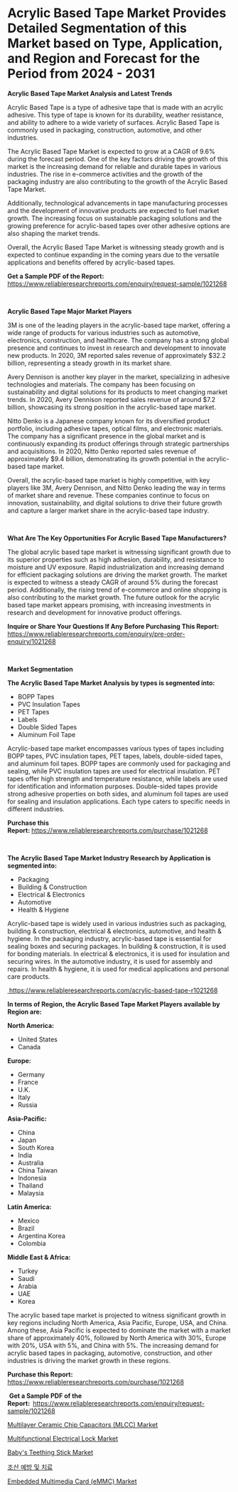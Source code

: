 <p><h1>Acrylic Based Tape Market Provides Detailed Segmentation of this Market based on Type, Application, and Region and Forecast for the Period from 2024 - 2031</h1></p><p><strong>Acrylic Based Tape Market Analysis and Latest Trends</strong></p>
<p><p>Acrylic Based Tape is a type of adhesive tape that is made with an acrylic adhesive. This type of tape is known for its durability, weather resistance, and ability to adhere to a wide variety of surfaces. Acrylic Based Tape is commonly used in packaging, construction, automotive, and other industries.</p><p>The Acrylic Based Tape Market is expected to grow at a CAGR of 9.6% during the forecast period. One of the key factors driving the growth of this market is the increasing demand for reliable and durable tapes in various industries. The rise in e-commerce activities and the growth of the packaging industry are also contributing to the growth of the Acrylic Based Tape Market.</p><p>Additionally, technological advancements in tape manufacturing processes and the development of innovative products are expected to fuel market growth. The increasing focus on sustainable packaging solutions and the growing preference for acrylic-based tapes over other adhesive options are also shaping the market trends.</p><p>Overall, the Acrylic Based Tape Market is witnessing steady growth and is expected to continue expanding in the coming years due to the versatile applications and benefits offered by acrylic-based tapes.</p></p>
<p><strong>Get a Sample PDF of the Report:&nbsp;</strong> <a href="https://www.reliableresearchreports.com/enquiry/request-sample/1021268">https://www.reliableresearchreports.com/enquiry/request-sample/1021268</a></p>
<p>&nbsp;</p>
<p><strong>Acrylic Based Tape Major Market Players</strong></p>
<p><p>3M is one of the leading players in the acrylic-based tape market, offering a wide range of products for various industries such as automotive, electronics, construction, and healthcare. The company has a strong global presence and continues to invest in research and development to innovate new products. In 2020, 3M reported sales revenue of approximately $32.2 billion, representing a steady growth in its market share.</p><p>Avery Dennison is another key player in the market, specializing in adhesive technologies and materials. The company has been focusing on sustainability and digital solutions for its products to meet changing market trends. In 2020, Avery Dennison reported sales revenue of around $7.2 billion, showcasing its strong position in the acrylic-based tape market.</p><p>Nitto Denko is a Japanese company known for its diversified product portfolio, including adhesive tapes, optical films, and electronic materials. The company has a significant presence in the global market and is continuously expanding its product offerings through strategic partnerships and acquisitions. In 2020, Nitto Denko reported sales revenue of approximately $9.4 billion, demonstrating its growth potential in the acrylic-based tape market.</p><p>Overall, the acrylic-based tape market is highly competitive, with key players like 3M, Avery Dennison, and Nitto Denko leading the way in terms of market share and revenue. These companies continue to focus on innovation, sustainability, and digital solutions to drive their future growth and capture a larger market share in the acrylic-based tape industry.</p></p>
<p>&nbsp;</p>
<p><strong>What Are The Key Opportunities For Acrylic Based Tape Manufacturers?</strong></p>
<p><p>The global acrylic based tape market is witnessing significant growth due to its superior properties such as high adhesion, durability, and resistance to moisture and UV exposure. Rapid industrialization and increasing demand for efficient packaging solutions are driving the market growth. The market is expected to witness a steady CAGR of around 5% during the forecast period. Additionally, the rising trend of e-commerce and online shopping is also contributing to the market growth. The future outlook for the acrylic based tape market appears promising, with increasing investments in research and development for innovative product offerings.</p></p>
<p><strong>Inquire or Share Your Questions If Any Before Purchasing This Report:</strong> <a href="https://www.reliableresearchreports.com/enquiry/pre-order-enquiry/1021268">https://www.reliableresearchreports.com/enquiry/pre-order-enquiry/1021268</a></p>
<p>&nbsp;</p>
<p><strong>Market Segmentation</strong></p>
<p><strong>The Acrylic Based Tape Market Analysis by types is segmented into:</strong></p>
<p><ul><li>BOPP Tapes</li><li>PVC Insulation Tapes</li><li>PET Tapes</li><li>Labels</li><li>Double Sided Tapes</li><li>Aluminum Foil Tape</li></ul></p>
<p><p>Acrylic-based tape market encompasses various types of tapes including BOPP tapes, PVC insulation tapes, PET tapes, labels, double-sided tapes, and aluminum foil tapes. BOPP tapes are commonly used for packaging and sealing, while PVC insulation tapes are used for electrical insulation. PET tapes offer high strength and temperature resistance, while labels are used for identification and information purposes. Double-sided tapes provide strong adhesive properties on both sides, and aluminum foil tapes are used for sealing and insulation applications. Each type caters to specific needs in different industries.</p></p>
<p><strong>Purchase this Report:&nbsp;</strong><a href="https://www.reliableresearchreports.com/purchase/1021268">https://www.reliableresearchreports.com/purchase/1021268</a></p>
<p>&nbsp;</p>
<p><strong>The Acrylic Based Tape Market Industry Research by Application is segmented into:</strong></p>
<p><ul><li>Packaging</li><li>Building & Construction</li><li>Electrical & Electronics</li><li>Automotive</li><li>Health & Hygiene</li></ul></p>
<p><p>Acrylic-based tape is widely used in various industries such as packaging, building & construction, electrical & electronics, automotive, and health & hygiene. In the packaging industry, acrylic-based tape is essential for sealing boxes and securing packages. In building & construction, it is used for bonding materials. In electrical & electronics, it is used for insulation and securing wires. In the automotive industry, it is used for assembly and repairs. In health & hygiene, it is used for medical applications and personal care products.</p></p>
<p><a href="https://www.reliableresearchreports.com/acrylic-based-tape-r1021268">&nbsp;https://www.reliableresearchreports.com/acrylic-based-tape-r1021268</a></p>
<p><strong>In terms of Region, the Acrylic Based Tape Market Players available by Region are:</strong></p>
<p>
    <p> <strong> North America: </strong>
        <ul>
            <li>United States</li>
            <li>Canada</li>
        </ul>
        </p> 
    <p> <strong> Europe: </strong>
        <ul>
            <li>Germany</li>
            <li>France</li>
            <li>U.K.</li>
            <li>Italy</li>
            <li>Russia</li>
        </ul>
        </p> 
    <p> <strong> Asia-Pacific: </strong>
        <ul>
            <li>China</li>
            <li>Japan</li>
            <li>South Korea</li>
            <li>India</li>
            <li>Australia</li>
            <li>China Taiwan</li>
            <li>Indonesia</li>
            <li>Thailand</li>
            <li>Malaysia</li>
        </ul>
        </p> 
    <p> <strong> Latin America: </strong>
        <ul>
            <li>Mexico</li>
            <li>Brazil</li>
            <li>Argentina Korea</li>
            <li>Colombia</li>
        </ul>
        </p> 
    <p> <strong> Middle East & Africa: </strong>
        <ul>
            <li>Turkey</li>
            <li>Saudi</li>
            <li>Arabia</li>
            <li>UAE</li>
            <li>Korea</li>
        </ul>
    </p>
    </p>
<p><p>The acrylic based tape market is projected to witness significant growth in key regions including North America, Asia Pacific, Europe, USA, and China. Among these, Asia Pacific is expected to dominate the market with a market share of approximately 40%, followed by North America with 30%, Europe with 20%, USA with 5%, and China with 5%. The increasing demand for acrylic based tapes in packaging, automotive, construction, and other industries is driving the market growth in these regions.</p></p>
<p><strong>Purchase this Report: </strong><a href="https://www.reliableresearchreports.com/purchase/1021268">https://www.reliableresearchreports.com/purchase/1021268</a></p>
<p>&nbsp;<strong>Get a Sample PDF of the Report:&nbsp;&nbsp;</strong><a href="https://www.reliableresearchreports.com/enquiry/request-sample/1021268">https://www.reliableresearchreports.com/enquiry/request-sample/1021268</a></p>
<p><strong></strong></p>
<p><p><a href="https://github.com/gamblestampleyjenny50m5sl6/Market-Research-Report-List-2/blob/main/multilayer-ceramic-chip-capacitors-mlcc-market.md">Multilayer Ceramic Chip Capacitors (MLCC) Market</a></p><p><a href="https://issuu.com/reportprime-2/docs/multifunctional-electrical-lock-market-size-2030.p">Multifunctional Electrical Lock Market</a></p><p><a href="https://issuu.com/reportprime-2/docs/babys-teething-stick-market-size-2030.pptx">Baby's Teething Stick Market</a></p><p><a href="https://github.com/FelipeGrrady654556/Market-Research-Report-List-1/blob/main/127826980810.md">조산 예방 및 치료</a></p><p><a href="https://github.com/wwwkeltoum/Market-Research-Report-List-3/blob/main/embedded-multimedia-card-emmc-market.md">Embedded Multimedia Card (eMMC) Market</a></p></p>